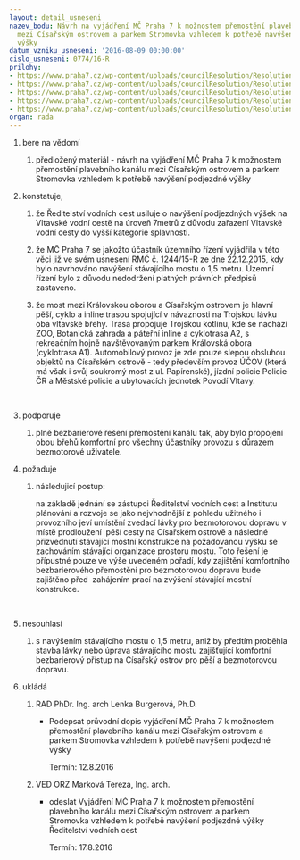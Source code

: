 ```yaml
---
layout: detail_usneseni
nazev_bodu: Návrh na vyjádření MČ Praha 7 k možnostem přemostění plavebního kanálu
  mezi Císařským ostrovem a parkem Stromovka vzhledem k potřebě navýšení podjezdné
  výšky
datum_vzniku_usneseni: '2016-08-09 00:00:00'
cislo_usneseni: 0774/16-R
prilohy:
- https://www.praha7.cz/wp-content/uploads/councilResolution/Resolutions/28050/export/Duvodovazprava~89794.doc
- https://www.praha7.cz/wp-content/uploads/councilResolution/Resolutions/28050/export/pruvodnidopisRAD~89793.doc
- https://www.praha7.cz/wp-content/uploads/councilResolution/Resolutions/28050/export/ortofoto~89792.pdf
- https://www.praha7.cz/wp-content/uploads/councilResolution/Resolutions/28050/export/04_usn_URmostek_schv~89791.doc
- https://www.praha7.cz/wp-content/uploads/councilResolution/Resolutions/28050/export/export~298125.pdf
organ: rada
---
```

<ol class="urzList_view" id="urzList">
<li class="urzClass1" id=""><span name="1">bere na vědomí</span>
<ol class="urzOlClass">
<li class="urzClass2" style="TEXT-ALIGN: left" id=""><span><p>předložený materiál - návrh na vyjádření MČ Praha 7 k možnostem přemostění plavebního kanálu mezi Císařským ostrovem a parkem Stromovka vzhledem k potřebě navýšení podjezdné výšky</p></span></li></ol></li>
<li class="urzClass1" id=""><span name="50">konstatuje,</span>
<ol class="urzOlClass">
<li class="urzClass2" style="TEXT-ALIGN: left" id=""><span><p>že Ředitelství vodních cest usiluje o navýšení podjezdných výšek na Vltavské vodní cestě na úroveň 7metrů&nbsp;z důvodu zařazení Vltavské vodní cesty do vyšší kategorie splavnosti. <br></p></span></li>
<li class="urzClass2" style="TEXT-ALIGN: left" id=""><span><p>že MČ Praha 7 se jakožto účastník územního řízení vyjádřila v této věci již ve svém usnesení RMČ č. 1244/15-R ze dne 22.12.2015, kdy bylo navrhováno navýšení stávajícího mostu o 1,5 metru. Územní řízení bylo z důvodu nedodržení platných právních předpisů zastaveno.</p></span></li>
<li class="urzClass2" style="TEXT-ALIGN: left" id=""><span><p>že most mezi Královskou oborou a Císařským ostrovem je hlavní pěší, cyklo a inline trasou spojující v návaznosti na Trojskou lávku oba vltavské břehy. Trasa propojuje Trojskou kotlinu, kde se nachází ZOO, Botanická zahrada a páteřní inline a cyklotrasa A2, s rekreačním hojně navštěvovaným parkem Královská obora (cyklotrasa A1). Automobilový provoz je zde pouze slepou obsluhou objektů na Císařském ostrově - tedy především provoz ÚČOV (která má však i svůj soukromý most z ul. Papírenské), jízdní policie Policie ČR a Městské policie a ubytovacích jednotek Povodí Vltavy.</p><p><br></p></span></li></ol></li>
<li class="urzClass1" id=""><span name="15">podporuje</span>
<ol class="urzOlClass">
<li class="urzClass2" style="TEXT-ALIGN: left" id=""><span><p>plně bezbarierové řešení přemostění kanálu tak, aby bylo propojení obou břehů komfortní pro všechny účastníky provozu s důrazem bezmotorové uživatele.</p></span></li></ol></li>
<li class="urzClass1" id=""><span name="62">požaduje</span>
<ol class="urzOlClass">
<li class="urzClass2" style="TEXT-ALIGN: left" id=""><span><p>následujicí postup:</p><p>na základě jednání se zástupci Ředitelství vodních cest a Institutu plánování a rozvoje se jako nejvhodnější z pohledu užitného i provozního jeví umístění zvedací lávky pro bezmotorovou dopravu v místě prodloužení&nbsp; pěší cesty na Císařském ostrově a následné přizvednutí stávající mostní konstrukce na požadovanou výšku se zachováním stávající organizace prostoru mostu. Toto řešení je přípustné pouze ve výše uvedeném pořadí, kdy zajištění komfortního bezbarierového přemostění pro bezmotorovou dopravu bude zajištěno před&nbsp; zahájením prací na zvýšení stávající mostní konstrukce.<br></p><p><br></p></span></li></ol></li>
<li class="urzClass1" id=""><span name="11">nesouhlasí</span>
<ol class="urzOlClass">
<li class="urzClass2" style="TEXT-ALIGN: left" id=""><span><p>s navýšením stávajícího mostu o 1,5 metru, aniž by předtím proběhla stavba lávky nebo úprava stávajícího mostu zajišťující komfortní bezbarierový přístup na Císařský ostrov pro pěší a bezmotorovou dopravu. <br></p></span></li></ol></li><li class="urzClass1" id="urzUkoly"><span name="1">ukládá</span><ol class="urzOlClass"><li class="urzClass2"><span><p>RAD PhDr. Ing. arch Lenka Burgerová, Ph.D.</p></span><ul class="urzUlClass"><li class="urzClass3"><span><p>Podepsat průvodní dopis vyjádření MČ Praha 7 k možnostem přemostění plavebního kanálu mezi Císařským ostrovem a parkem Stromovka vzhledem k potřebě navýšení podjezdné výšky</p></span><span class="urzUkolTermin">  Termín:&nbsp;12.8.2016</span></li></ul></li><li class="urzClass2"><span><p>VED ORZ Marková Tereza, Ing. arch.</p></span><ul class="urzUlClass"><li class="urzClass3"><span><p>odeslat Vyjádření MČ Praha 7 k možnostem přemostění plavebního kanálu mezi Císařským ostrovem a parkem Stromovka vzhledem k potřebě navýšení podjezdné výšky Ředitelství vodních cest</p></span><span class="urzUkolTermin">  Termín:&nbsp;17.8.2016</span></li></ul></li></ol></li>
</ol>